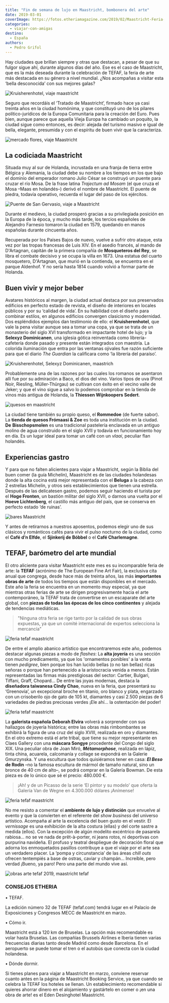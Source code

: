 ```yaml
---
title: "Fin de semana de lujo en Maastricht, bombonera del arte"
date: 2019-03-01
coverImage: https://fotos.etheriamagazine.com/2019/02/Maastricht-Feria-tefaf.jpg
categories: 
  - viajar-con-amigas
destino: 
  - España
authors: 
  - Pedro Grifol
---
```


Hay ciudades que brillan siempre y otras que destacan, a pesar de que su fulgor sigue 
ahí, durante algunos días del año. Ese es el caso de Maastricht, que es la más deseada 
durante la celebración de TEFAF, la feria de arte más destacada en su género a nivel 
mundial. ¿Nos acompañas a visitar esta ‘bella desconocida’ con sus mejores galas? 

![Kruisherenhotel, viaje maastricht](https://fotos.etheriamagazine.com/2019/02/Maastricht-Kruisheren-hotel.jpg "El Kruisherenhotel es un monasterio del siglo XVI transformado en hotel de lujo.")

Seguro que recordáis el ‘Tratado de Maastricht’, firmado hace ya casi treinta años en la 
ciudad homónima, y que constituyó uno de los pilares político-jurídicos de la Europa 
Comunitaria para la creación del Euro. Pues bien, aunque parece que aquella Vieja Europa 
ha cambiado un poquito, la ciudad sigue como entonces, es decir: alejada del turismo 
masivo e igual de bella, elegante, presumida y con el espíritu de buen vivir que la 
caracteriza. 

![mercado flores, viaje Maastricht](https://fotos.etheriamagazine.com/2019/02/Maastricht-plaza-flores.jpg "Mercado de flores en la Plaza Mark de Maastricht.")

## La codiciada Maastricht

Situada muy al sur de Holanda, incrustada en una franja de tierra entre Bélgica y 
Alemania, la ciudad debe su nombre a los tiempos en los que bajo el dominio del 
emperador romano Julio César se construyó un puente para cruzar el río Mosa. De la frase 
latina _Trajectum ad Mosam_ (el que cruza el Mosa –Maas en holandés–) derivó el nombre 
de Maastricht. El puente de piedra, todavía operativo, recuerda el lugar del paso de los 
ejércitos. 

![Puente de San Gervasio, viaje a Maastricht](https://fotos.etheriamagazine.com/2019/02/Maastricht-puente-gervasio.jpg "Puente de San Gervasio, en Maastricht.")

Durante el medievo, la ciudad prosperó gracias a su privilegiada posición en la Europa 
de la época, y mucho más tarde, los tercios españoles de Alejandro Farnesio tomaron la 
ciudad en 1579, quedando en manos españolas durante cincuenta años. 

Recuperada por los Países Bajos de nuevo, vuelve a sufrir otro ataque, esta vez por las 
tropas francesas de Luis XIV. En el asedio francés, al mando de D'Artagnan, capitán de 
la primera compañía de **Mosqueteros del Rey**, se libra el combate decisivo y se ocupa 
la villa en 1673. Una estatua del cuarto mosquetero, D'Artagnan, que murió en la 
contienda, se encuentra en el parque Aldenhof. Y no sería hasta 1814 cuando volvió a 
formar parte de Holanda. 

## Buen vivir y mejor beber

Avatares históricos al margen, la ciudad actual destaca por sus preservados edificios en 
perfecto estado de revista, el diseño de interiores en locales públicos y por su 
‘calidad de vida’. En su habilidad con el diseño para combinar estilos, en algunos 
edificios convergen clasicismo y modernidad. Dos espléndidos ejemplos dan testimonio de 
ello: el **Kruisherenhotel**, que vale la pena visitar aunque sea a tomar una copa, ya 
que se trata de un monasterio del siglo XVI transformado en impactante hotel de lujo; y 
la **Selexyz Dominicanen**, una iglesia gótica reinventada como librería-cafetería donde 
pasado y presente están integrados con maestría. La colorida iluminación que entra por 
las ventanas ojivales fue razón suficiente para que el diario _The Guardian_ la 
calificara como ‘la librería del paraíso’. 

![Kruisherenhotel, Selexyz Dominicanen, maastrich](https://fotos.etheriamagazine.com/2019/02/Maastricht-selexyz-Kruisheren.jpg "Librería Selexyz Dominicanen y Kruisherenhotel.")

Probablemente una de las razones por las cuales los romanos se asentaron allí fue por su 
admiración a Baco, el dios del vino. Varios tipos de uva (Pinot Noir, Riesling, 
Müller-Thürgau) se cultivan con éxito en el vecino valle de Jeker; y que el vino sigue a 
salvo lo podemos comprobar en la tienda de vinos más antigua de Holanda, la **Thiessen 
Wijnkoopers Sedert**. 

![quesos en maastricht](https://fotos.etheriamagazine.com/2019/02/Maastricht-queseria.jpg "La tienda de quesos Frómaasi & Zoe es toda una institución en la ciudad.")

La ciudad tiene también su propio queso, el **Rommedoe** (de fuerte sabor). La **tienda 
de quesos Frómaasi & Zoe** es toda una institución en la ciudad. **De** 
**Bisschopsmolen** es una tradicional pastelería enclavada en un antiguo molino de agua 
construido en el siglo XVII y todavía en funcionamiento hoy en día. Es un lugar ideal 
para tomar un café con un _vlaai_, peculiar flan holandés. 

## Experiencias gastro

Y para que no falten alicientes para viajar a Maastricht, según la Biblia del buen comer 
(la guía Michelin), Maastricht es de las ciudades holandesas donde la alta cocina está 
mejor representada con el **Beluga** a la cabeza con 2 estrellas Michelin, y otros seis 
establecimientos que tienen una estrella. Después de las delicatesen gastro, podemos 
seguir haciendo el turista por el **Hoge Fronten**, un bastión militar del siglo XVII, o 
darnos una vuelta por el **Hoeve Lichtenberg**, el castillo más antiguo del país, que se 
conserva en perfecto estado ‘de ruinas’. 

![bares Maastricht](https://fotos.etheriamagazine.com/2019/02/Bar-en-Maastricht.jpg "Maastricht cuenta con una restauración de alto nivel.")

Y antes de retirarnos a nuestros aposentos, podemos elegir uno de sus clásicos y 
románticos cafés para vivir el pulso nocturno de la ciudad, como el **Café d’n Elfde**, 
el **Sjinkerij de Bóbbel** o el **Café Charlemagne**. 

## TEFAF, barómetro del arte mundial

El otro aliciente para visitar Maastricht este mes es su incomparable feria de arte: la 
**TEFAF** (acrónimo de The European Fine Art Fair), la exclusiva cita anual que 
congrega, desde hace más de treinta años, las más **importantes obras de arte** de todos 
los tiempos que están disponibles en el mercado. Este año la feria se encuentra en un 
momento muy especial, ya que mientras otras ferias de arte se dirigen progresivamente 
hacia el arte contemporáneo, la TEFAF trata de convertirse en un escaparate del arte 
global, con **piezas de todas las épocas de los cinco continentes** y alejada de 
tendencias mediáticas. 

> "Ninguna otra feria se rige tanto por la calidad de sus obras expuestas, ya que un 
> comité internacional de expertos selecciona la mercancía" 

![feria tefaf maastricht](https://fotos.etheriamagazine.com/2019/02/Maastricht-Feria-tefaf.jpg "Feria TEFAF, de Maastricht.")

De entre el amplio abanico artístico que encontraremos este año, podemos destacar 
algunas piezas a modo de _flashes_: La **alta joyería** es una sección con mucho 
predicamento, ya que los 'ornamentos ponibles' a la venta tienen _pedigree_, bien porque 
los han lucido bellas (o no tan bellas) ricas señoras o porque han pertenecido a la 
aristocracia venida a menos. Están representadas las firmas más prestigiosas del sector: 
Cartier, Bulgari, Tiffani, Graff, Chopard... De entre las joyas modernas, destaca la 
**diseñadora taiwanesa Cindy Chao**, nueva en la feria, que presentará su ‘Greenovia’, 
un excepcional broche en titanio, oro blanco y plata, engarzado con un crisoberilo ojo 
de gato de 105 kt, diamantes y casi 2.500 piezas de 6 variedades de piedras preciosas 
verdes ¡Ele ahí… la ostentación del poder! 

![feria tefaf maastricht](https://fotos.etheriamagazine.com/2019/02/Maastricht-Feria-TEFAF-glamour.jpg "Glamour en la TEFAF de Maastricht.")

La **galerista española Deborah Elvira** volverá a sorprender con sus hallazgos de 
joyería histórica; entre las obras más rimbombantes se exhibirá la figura de una cruz 
del siglo XVIII, realizada en oro y diamantes. En el otro extremo está el arte tribal, 
que tiene su mejor representante en Claes Gallery con una **máscara Songye** procedente 
del Congo del siglo XIX. Una peculiar obra de Joan Miró, **_Métamorphose_**, realizada 
en lápiz, tinta china, acuarela, calcomanía y collage se expondrá en la Galerie 
Gmurzynska. Y una escultura que todos quisiéramos tener en casa: **_El Beso_ de Rodin** 
–no la famosa escultura de mármol de tamaño natural, sino un bronce de 40 cm de alto–, 
se podrá comprar en la Galería Bowman. De esta pieza es de lo único que sé el precio: 
480.000 €. 

> ¡Ah! y de un Picasso de la serie ‘El pintor y su modelo’ que oferta la Galería Van de 
> Wegne en 4.300.000 dólares ¡Anímense! 

![feria tefaf maastricht](https://fotos.etheriamagazine.com/2019/02/Ostras-Maastricht-Feria-tefaf.jpg "En las zonas chill outs de TEFAF se ofrecen ostras como degustación.")

No me resisto a comentar el **ambiente de lujo y distinción** que envuelve al evento y 
que la convierten en el referente del _show business_ del universo artístico. Acompaña 
al arte la excelencia del buen gusto en el vestir. El _vernissage_ es una exhibición de 
la alta costura (ellas) y del corte sastre a medida (ellos). Con la excepción de algún 
modelito excéntrico de pasarela rabiosa… no se ve nada de prêt-à-porter, ni jeans rotos, 
ni deportivas con purpurina navideña. El profuso y teatral despliegue de decoración 
floral que adorna los enmoquetados pasillos contribuye a que el viaje por el arte sea un 
verdadero placer. La ‘pompa y circunstancia’ de las áreas _chill outs_ ofrecen 
tentempiés a base de ostras, caviar y champán… Increíble, pero verdad ¡Bueno, ya paro! 
Pero una parte del mundo vive así. 

![obras arte tefaf 2019, maastricht tefaf](https://fotos.etheriamagazine.com/2019/02/Obras-tefaf-2019.jpg "Máscara Songye (Congo); Métamorphose; de Joan Miró; y El Beso, de Rodin.")

### CONSEJOS ETHERIA

• TEFAF. 

La edición número 32 de TEFAF (tefaf.com) tendrá lugar en el Palacio de Exposiciones y 
Congresos MECC de Maastricht en marzo. 

• Cómo ir. 

Maastricht está a 120 km de Bruselas. La opción más recomendable es volar hasta 
Bruselas. Las compañías Brussels Airlines e Iberia tienen varias frecuencias diarias 
tanto desde Madrid como desde Barcelona. En el aeropuerto se puede tomar el tren o el 
autobús que conecta con la ciudad holandesa. 

• Dónde dormir. 

Si tienes planes para viajar a Maastricht en marzo, conviene reservar cuanto antes en la 
página de Maastricht Booking Service, ya que cuando se celebra la TEFAF los hoteles se 
llenan. Un establecimiento recomendable si quieres ahorrar dinero en el alojamiento y 
gastártelo en comer o ¡en una obra de arte! es el Eden Desinghotel Maastricht.
